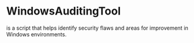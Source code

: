 # WindowsAuditingTool
is a script that helps identify security flaws and areas for improvement in Windows environments.
